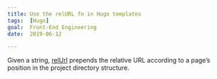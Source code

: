 ```yaml
---
title: Use the relURL fn in Hugo templates
tags:  [Hugo]
goal:  Front-End Engineering
date:  2019-06-12

---
```


Given a string, [relUrl][docs] prepends the relative URL according to a page’s
position in the project directory structure.

[docs]: https://gohugo.io/functions/relurl/
